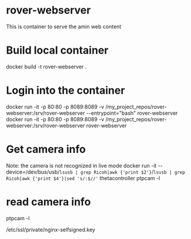 # rover-webserver

This is container to serve the amin web content

# Build local container
docker build -t rover-webserver .

# Login into the container
docker run -it -p 80:80 -p 8089:8089 -v /my_project_repos/rover-webserver:/srv/rover-webserver --entrypoint="bash" rover-webserver
docker run -it -p 80:80 -p 8089:8089 -v /my_project_repos/rover-webserver:/srv/rover-webserver rover-webserver
# Get camera info
Note: the camera is not recognized in live mode
docker run -it --device=/dev/bus/usb/`lsusb | grep Ricoh|awk {'print $2'}`/`lsusb | grep Ricoh|awk {'print $4'}|sed 's/:$//'` thetacontroller ptpcam -l

# read camera info
ptpcam -l


/etc/ssl/private/nginx-selfsigned.key
